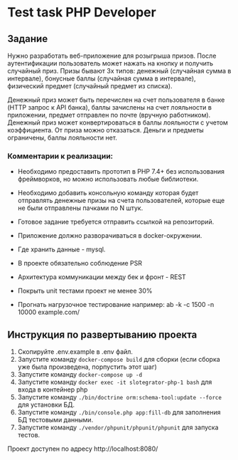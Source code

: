 # Test task PHP Developer
## Задание
Нужно разработать веб-приложение для розыгрыша призов. После аутентификации пользователь может
нажать на кнопку и получить случайный приз. Призы бывают 3х типов: денежный (случайная сумма в
интервале), бонусные баллы (случайная сумма в интервале), физический предмет (случайный предмет из
списка).

Денежный приз может быть перечислен на счет пользователя в банке (HTTP запрос к API банка), баллы
зачислены на счет лояльности в приложении, предмет отправлен по почте (вручную работником).
Денежный приз может конвертироваться в баллы лояльности с учетом коэффициента. От приза можно
отказаться. Деньги и предметы ограничены, баллы лояльности нет.

### Комментарии к реализации:
- Необходимо предоставить прототип в PHP 7.4+ без использования фреймворков, но можно использовать любые
  библиотеки.
- Необходимо добавить консольную команду которая будет отправлять денежные призы на счета пользователей,
  которые еще не были отправлены пачками по N штук.
- Готовое задание требуется отправить ссылкой на репозиторий.
- Приложение должно разворачиваться в docker-окружении.


- Где хранить данные - mysql.
- В проекте обязательно соблюдение PSR
- Архитектура коммуникации между бек и фронт - REST
- Покрыть unit тестами проект не менее 30%
- Прогнать нагрузочное тестирование например: ab -k -c 1500 -n 10000 example.com/


## Инструкция по развертыванию проекта
1. Скопируйте .env.example в .env файл.
2. Запустите команду ```docker-compose build``` для сборки (если сборка уже была произведена, порпустить этот шаг)
3. Запустите команду ```docker-compose up -d```
4. Запустите команду ```docker exec -it slotegrator-php-1 bash``` для входа в контейнер php
5. Запустите команду ```./bin/doctrine orm:schema-tool:update --force``` для установки БД.
6. Запустите команду ```./bin/console.php app:fill-db``` для заполнения БД тестовыми данными.
7. Запустите команду ```./vendor/phpunit/phpunit/phpunit``` для запуска тестов.

Проект доступен по адресу http://localhost:8080/
